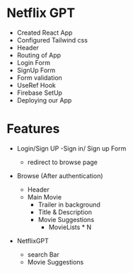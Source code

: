 # Netflix GPT

- Created React App
- Configured Tailwind css
- Header
- Routing of App
- Login Form
- SignUp Form
- Form validation
- UseRef Hook
- Firebase SetUp
- Deploying our App

# Features

- Login/Sign UP
  -Sign in/ Sign up Form

  - redirect to browse page

- Browse (After authentication)

  - Header
  - Main Movie
    - Trailer in background
    - Title & Description
    - Movie Suggestions
      - MovieLists \* N

- NetflixGPT
  - search Bar
  - Movie Suggestions

